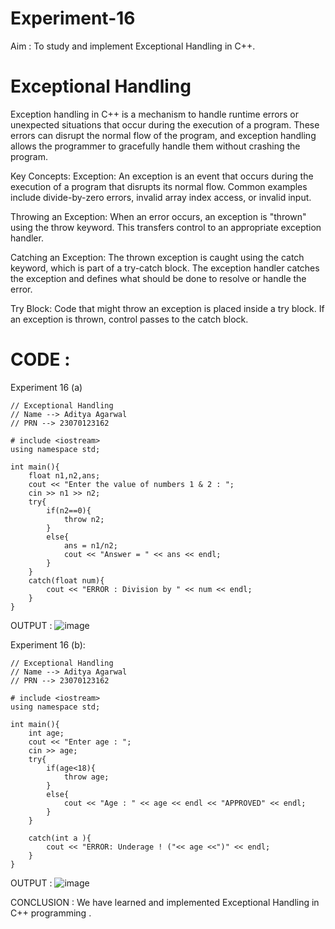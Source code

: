 # Experiment-16
Aim : To study and implement Exceptional Handling in C++.
# Exceptional Handling 
Exception handling in C++ is a mechanism to handle runtime errors or unexpected situations that occur during the execution of a program. These errors can disrupt the normal flow of the program, and exception handling allows the programmer to gracefully handle them without crashing the program.

Key Concepts:
Exception: An exception is an event that occurs during the execution of a program that disrupts its normal flow. Common examples include divide-by-zero errors, invalid array index access, or invalid input.

Throwing an Exception: When an error occurs, an exception is "thrown" using the throw keyword. This transfers control to an appropriate exception handler.

Catching an Exception: The thrown exception is caught using the catch keyword, which is part of a try-catch block. The exception handler catches the exception and defines what should be done to resolve or handle the error.

Try Block: Code that might throw an exception is placed inside a try block. If an exception is thrown, control passes to the catch block.

# CODE :
Experiment 16 (a)
```
// Exceptional Handling 
// Name --> Aditya Agarwal
// PRN --> 23070123162

# include <iostream>
using namespace std;

int main(){
    float n1,n2,ans;
    cout << "Enter the value of numbers 1 & 2 : ";
    cin >> n1 >> n2;
    try{
        if(n2==0){
            throw n2;
        }
        else{
            ans = n1/n2;
            cout << "Answer = " << ans << endl;
        }
    }
    catch(float num){
        cout << "ERROR : Division by " << num << endl;
    }
}
```
OUTPUT :
![image](https://github.com/user-attachments/assets/9da485b1-c786-45c4-911f-8613ce8adb73)

Experiment 16 (b):
```
// Exceptional Handling
// Name --> Aditya Agarwal
// PRN --> 23070123162

# include <iostream>
using namespace std;

int main(){
    int age;
    cout << "Enter age : ";
    cin >> age;
    try{
        if(age<18){
            throw age;
        }
        else{
            cout << "Age : " << age << endl << "APPROVED" << endl;
        }
    }

    catch(int a ){
        cout << "ERROR: Underage ! ("<< age <<")" << endl;
    }
}
```
OUTPUT :
![image](https://github.com/user-attachments/assets/82a549b4-4a7f-44ac-80d5-626d3003d930)

CONCLUSION :
We have learned and implemented Exceptional Handling in C++ programming .

